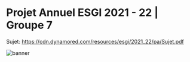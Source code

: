 # Projet Annuel ESGI 2021 - 22 | Groupe 7

Sujet: https://cdn.dynamored.com/resources/esgi/2021_22/pa/Sujet.pdf

![banner](https://user-images.githubusercontent.com/44113746/150596334-71a651bc-155b-4f02-bca3-e03eb9661c6b.png)
